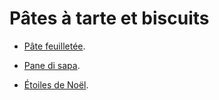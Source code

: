 # Pâtes à tarte et biscuits

 * [Pâte feuilletée](http://www.marmiton.org/recettes/recette_pate-feuilletee_20642.aspx).

 * [Pane di sapa](https://www.ricettedisardegna.it/pani-saba/).

 * [Étoiles de Noël](https://noel.tourisme-alsace.com/fr/idees-de-recettes-de-noel/pain-epices.html).
